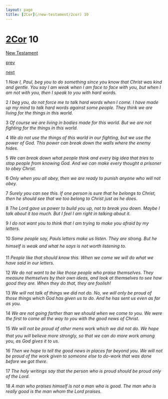 ```yaml
---
layout: page
title: [2Cor](/new-testament/2cor) 10
---
```


# [2Cor](/new-testament/2cor) 10

[New Testament](/new-testament)


[prev](/new-testament/2cor/2cor-9.html)


[next](/new-testament/2cor/2cor-11.html)

1 _Now I, Paul, beg you to do something since you know that Christ was kind and gentle.  You say I am weak when I am face to face with you, but when I am not with you, then I speak to you with hard words._

2 _I beg you, do not force me to talk hard words when I come. I have made up my mind to talk hard words against some people. They think we are living for the things in this world._

3 _Of course we are living in bodies made for this world. But we are not fighting for the things in this world._

4 _We do not use the things of this world in our fighting, but we use the power of God. This power can break down the walls where the enemy hides._

5 _We can break down what people think and every big idea that tries to stop people from knowing God. And we can make every thought a prisoner to obey Christ._

6 _Only when you all obey, then we are ready to punish anyone who will not obey._

7 _Surely you can see this. If one person is sure that he belongs to Christ, then he should see that we too belong to Christ just as he does._

8 _The Lord gave us power to build you up, not to break you down. Maybe I talk about it too much. But I feel I am right in talking about it._

9 _I do not want you to think that I am trying to make you afraid by my letters._

10 _Some people say, Pauls letters make us listen. They are strong. But he himself is weak and what he says is not worth listening to._

11 _People like that should know this. When we come we will do what we have said in our letters._

12 _We do not want to be like those people who praise themselves. They measure themselves by their own ideas, and look at themselves to see how good they are. When they do that,  they are foolish!_

13 _We will not talk of things we did not do. No, we will only be proud of those things which God has given us to do. And he has sent us even as far as you._

14 _We are not going farther than we should when we come to you. We were the first to come all the way to you with the good news of Christ._

15 _We will not be proud of other mens work which we did not do. We hope that you will believe more strongly, so that we can do more work among you, as God gives it to us._

16 _Then we hope to tell the good news in places far beyond you. We will not be proud of the work given to someone else to do-work that was done before we got there._

17 _The holy writings say that the person who is proud should be proud only of the Lord._

18 _A man who praises himself is not a man who is good. The man who is really good is the man whom the Lord praises._

